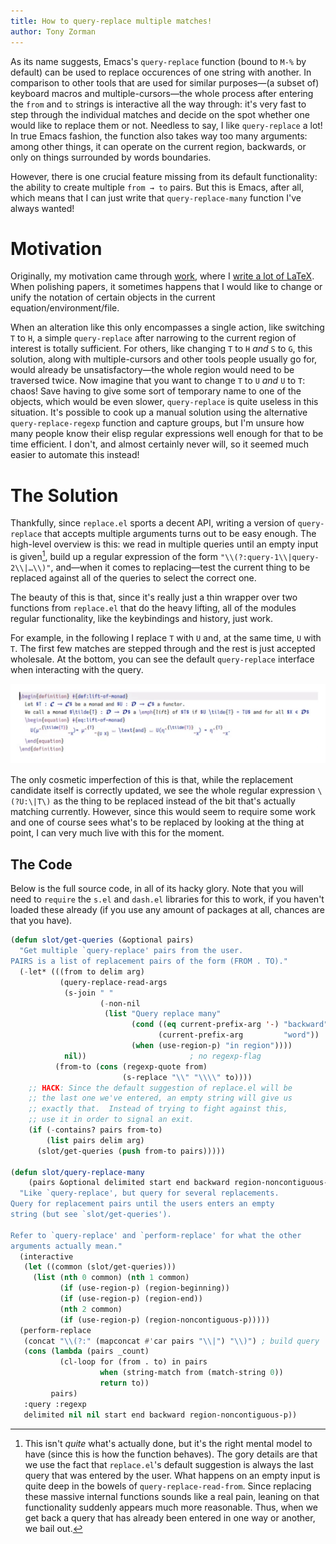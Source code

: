 ```yaml
---
title: How to query-replace multiple matches!
author: Tony Zorman
---
```


As its name suggests, Emacs's `query-replace` function (bound to `M-%`
by default) can be used to replace occurences of one string with
another.  In comparison to other tools that are used for similar
purposes—(a subset of) keyboard macros and multiple-cursors—the whole
process after entering the `from` and `to` strings is interactive all
the way through: it's very fast to step through the individual matches
and decide on the spot whether one would like to replace them or not.
Needless to say, I like `query-replace` a lot!  In true Emacs fashion,
the function also takes way too many arguments: among other things, it
can operate on the current region, backwards, or only on things
surrounded by words boundaries.

However, there is one crucial feature missing from its default
functionality: the ability to create multiple `from → to` pairs.  But
this is Emacs, after all, which means that I can just write that
`query-replace-many` function I've always wanted!

<!--more-->

# Motivation

Originally, my motivation came through [work], where I [write a lot of
LaTeX].  When polishing papers, it sometimes happens that I would like
to change or unify the notation of certain objects in the current
equation/environment/file.

When an alteration like this only encompasses a single action, like
switching `T` to `H`, a simple `query-replace` after narrowing to the
current region of interest is totally sufficient.  For others, like
changing `T` to `H` _and_ `S` to `G`, this solution, along with
multiple-cursors and other tools people usually go for, would already be
unsatisfactory—the whole region would need to be traversed twice.  Now
imagine that you want to change `T` to `U` _and_ `U` to `T`: chaos!
Save having to give some sort of temporary name to one of the objects,
which would be even slower, `query-replace` is quite useless in this
situation.  It's possible to cook up a manual solution using the
alternative `query-replace-regexp` function and capture groups, but I'm
unsure how many people know their elisp regular expressions well enough
for that to be time efficient.  I don't, and almost certainly never
will, so it seemed much easier to automate this instead!

[write a lot of LaTeX]: ../phd-workflow/2022-05-01-my-phd-workflow.html
[work]: ../../research.html

# The Solution

Thankfully, since `replace.el` sports a decent API, writing a version of
`query-replace` that accepts multiple arguments turns out to be easy
enough.  The high-level overview is this: we read in multiple queries
until an empty input is given[^1], build up a regular expression of the
form `"\\(?:query-1\\|query-2\\|…\\)"`, and—when it comes to
replacing—test the current thing to be replaced against all of the
queries to select the correct one.

The beauty of this is that, since it's really just a thin wrapper over
two functions from `replace.el` that do the heavy lifting, all of the
modules regular functionality, like the keybindings and history, just
work.

For example, in the following I replace `T` with `U` and, at the same
time, `U` with `T`.  The first few matches are stepped through and the
rest is just accepted wholesale.  At the bottom, you can see the default
`query-replace` interface when interacting with the query.

<img class="pure-img" src="./query-replace-many.gif">

The only cosmetic imperfection of this is that, while the replacement
candidate itself is correctly updated, we see the whole regular
expression `\(?U:\|T\)` as the thing to be replaced instead of the bit
that's actually matching currently.  However, since this would seem to
require some work and one of course sees what's to be replaced by
looking at the thing at point, I can very much live with this for the
moment.

## The Code

Below is the full source code, in all of its hacky glory.  Note that you
will need to `require` the `s.el` and `dash.el` libraries for this to
work, if you haven't loaded these already (if you use any amount of
packages at all, chances are that you have).

<!-- pandoc does not support emacs-lisp :< -->
``` commonlisp
(defun slot/get-queries (&optional pairs)
  "Get multiple `query-replace' pairs from the user.
PAIRS is a list of replacement pairs of the form (FROM . TO)."
  (-let* (((from to delim arg)
           (query-replace-read-args
            (s-join " "
                    (-non-nil
                     (list "Query replace many"
                           (cond ((eq current-prefix-arg '-) "backward")
                                 (current-prefix-arg         "word"))
                           (when (use-region-p) "in region"))))
            nil))                       ; no regexp-flag
          (from-to (cons (regexp-quote from)
                         (s-replace "\\" "\\\\" to))))
    ;; HACK: Since the default suggestion of replace.el will be
    ;; the last one we've entered, an empty string will give us
    ;; exactly that.  Instead of trying to fight against this,
    ;; use it in order to signal an exit.
    (if (-contains? pairs from-to)
        (list pairs delim arg)
      (slot/get-queries (push from-to pairs)))))

(defun slot/query-replace-many
    (pairs &optional delimited start end backward region-noncontiguous-p)
  "Like `query-replace', but query for several replacements.
Query for replacement pairs until the users enters an empty
string (but see `slot/get-queries').

Refer to `query-replace' and `perform-replace' for what the other
arguments actually mean."
  (interactive
   (let ((common (slot/get-queries)))
     (list (nth 0 common) (nth 1 common)
           (if (use-region-p) (region-beginning))
           (if (use-region-p) (region-end))
           (nth 2 common)
           (if (use-region-p) (region-noncontiguous-p)))))
  (perform-replace
   (concat "\\(?:" (mapconcat #'car pairs "\\|") "\\)") ; build query
   (cons (lambda (pairs _count)
           (cl-loop for (from . to) in pairs
                    when (string-match from (match-string 0))
                    return to))
         pairs)
   :query :regexp
   delimited nil nil start end backward region-noncontiguous-p))
```

[^1]: This isn't _quite_ what's actually done, but it's the right mental
      model to have (since this is how the function behaves).  The gory
      details are that we use the fact that `replace.el`'s default
      suggestion is always the last query that was entered by the user.
      What happens on an empty input is quite deep in the bowels of
      `query-replace-read-from`.  Since replacing these massive internal
      functions sounds like a real pain, leaning on that functionality
      suddenly appears much more reasonable.  Thus, when we get back a
      query that has already been entered in one way or another, we bail
      out.
